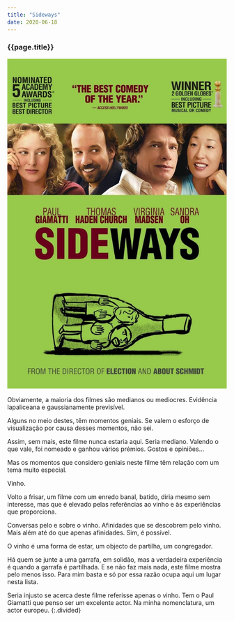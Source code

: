 ```yaml
---
title: "Sideways"
date: 2020-06-18
---
```


### {{page.title}} ###
![sideways](assets/images/film-list/flm_21.jpg)

Obviamente, a maioria dos filmes são medianos ou mediocres. Evidência lapaliceana e gaussianamente previsível.

Alguns no meio destes, têm momentos geniais. Se valem o esforço de visualização por causa desses momentos, não sei.

Assim, sem mais, este filme nunca estaria aqui. Seria mediano. Valendo o que vale, foi nomeado e ganhou vários prémios. Gostos e opiniões...

Mas os momentos que considero geniais neste filme têm relação com um tema muito especial.

Vinho.

Volto a frisar, um filme com um enredo banal, batido, diria mesmo sem interesse, mas que é elevado pelas referências ao vinho e às experiências que proporciona.

Conversas pelo e sobre o vinho. Afinidades que se descobrem pelo vinho. Mais além até do que apenas afinidades. Sim, é possível.

O vinho é uma forma de estar, um objecto de partilha, um congregador.

Há quem se junte a uma garrafa, em solidão, mas a verdadeira experiência é quando a garrafa é partilhada. E se não faz mais nada, este filme mostra pelo menos isso. Para mim basta e só por essa razão ocupa aqui um lugar nesta lista.

Seria injusto se acerca deste filme referisse apenas o vinho. Tem o Paul Giamatti que penso ser um excelente actor. Na minha nomenclatura, um actor europeu.
{:.divided}